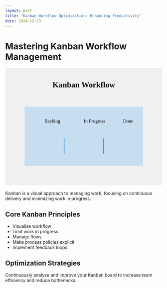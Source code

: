 ```yaml
---
layout: post
title: "Kanban Workflow Optimization: Enhancing Productivity"
date: 2024-12-13
---
```


# Mastering Kanban Workflow Management

![Kanban Workflow](/assets/images/kanban-workflow.svg)

Kanban is a visual approach to managing work, focusing on continuous delivery and minimizing work in progress.

## Core Kanban Principles
- Visualize workflow
- Limit work in progress
- Manage flows
- Make process policies explicit
- Implement feedback loops

## Optimization Strategies
Continuously analyze and improve your Kanban board to increase team efficiency and reduce bottlenecks.
